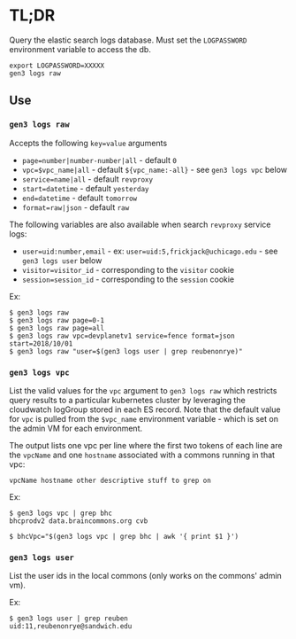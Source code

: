 # TL;DR

Query the elastic search logs database.
Must set the `LOGPASSWORD` environment variable to access the db.
```
export LOGPASSWORD=XXXXX
gen3 logs raw
```

## Use

### `gen3 logs raw`

Accepts the following `key=value` arguments
* `page=number|number-number|all` - default `0`
* `vpc=$vpc_name|all` - default `${vpc_name:-all}` - see `gen3 logs vpc` below
* `service=name|all` - default `revproxy`
* `start=datetime` - default `yesterday`
* `end=datetime` - default `tomorrow`
* `format=raw|json` - default `raw`

The following variables are also available when search `revproxy` service logs:
* `user=uid:number,email` - ex: `user=uid:5,frickjack@uchicago.edu` - see `gen3 logs user` below
* `visitor=visitor_id` - corresponding to the `visitor` cookie
* `session=session_id` - corresponding to the `session` cookie

Ex:
```
$ gen3 logs raw
$ gen3 logs raw page=0-1
$ gen3 logs raw page=all
$ gen3 logs raw vpc=devplanetv1 service=fence format=json start=2018/10/01
$ gen3 logs raw "user=$(gen3 logs user | grep reubenonrye)"
```

### `gen3 logs vpc`

List the valid values for the `vpc` argument to `gen3 logs raw` which restricts
query results to a particular kubernetes cluster by leveraging the cloudwatch logGroup
stored in each ES record.  Note that the default value for `vpc` is pulled from the `$vpc_name`
environment variable - which is set on the admin VM for each environment.

The output lists one vpc per line where the first two tokens of each line are the `vpcName` and one `hostname` associated with a commons running in that vpc:
```
vpcName hostname other descriptive stuff to grep on
```

Ex:
```
$ gen3 logs vpc | grep bhc 
bhcprodv2 data.braincommons.org cvb

$ bhcVpc="$(gen3 logs vpc | grep bhc | awk '{ print $1 }')
```

### `gen3 logs user`

List the user ids in the local commons (only works on the commons' admin vm).

Ex:
```
$ gen3 logs user | grep reuben
uid:11,reubenonrye@sandwich.edu
```